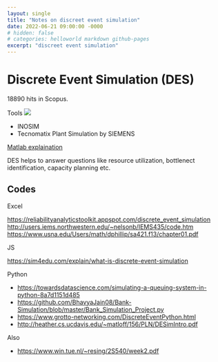 ```yaml
---
layout: single
title: "Notes on discreet event simulation"
date: 2022-06-21 09:00:00 -0000
# hidden: false
# categories: helloworld markdown github-pages
excerpt: "discreet event simulation"
---
```


# Discrete Event Simulation (DES)


18890 hits in Scopus.


Tools
![](https://paper-attachments.dropbox.com/s_C371FD7F55EA6247F582EC2A7917930A5AB7C8E72931D30FDCE8A7CB66CD3B82_1601842132735_image.png)

- INOSIM
- Tecnomatix Plant Simulation by SIEMENS



[Matlab explaination](https://se.mathworks.com/videos/understanding-discrete-event-simulation-part-1-what-is-discrete-event-simulation--1494873178760.html)


DES helps to answer questions like resource utilization, bottlenect identification, capacity planning etc.



## Codes


Excel

https://reliabilityanalyticstoolkit.appspot.com/discrete_event_simulation
http://users.iems.northwestern.edu/~nelsonb/IEMS435/code.htm
https://www.usna.edu/Users/math/dphillip/sa421.f13/chapter01.pdf

JS

https://sim4edu.com/explain/what-is-discrete-event-simulation


Python
- https://towardsdatascience.com/simulating-a-queuing-system-in-python-8a7d1151d485
- https://github.com/BhavyaJain08/Bank-Simulation/blob/master/Bank_Simulation_Project.py
- https://www.grotto-networking.com/DiscreteEventPython.html
- http://heather.cs.ucdavis.edu/~matloff/156/PLN/DESimIntro.pdf


Also
- https://www.win.tue.nl/~resing/2S540/week2.pdf

